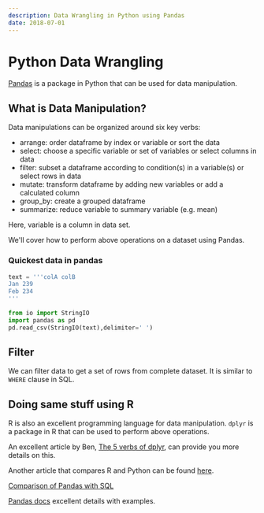 ```yaml
---
description: Data Wrangling in Python using Pandas
date: 2018-07-01
---
```


# Python Data Wrangling

[Pandas](https://pandas.pydata.org/) is a package in Python that can be used for data manipulation.

## What is Data Manipulation?

Data manipulations can be organized around six key verbs:

- arrange: order dataframe by index or variable or sort the data
- select: choose a specific variable or set of variables or select columns in data
- filter: subset a dataframe according to condition(s) in a variable(s) or select rows in data
- mutate: transform dataframe by adding new variables or add a calculated column
- group_by: create a grouped dataframe
- summarize: reduce variable to summary variable (e.g. mean)

Here, variable is a column in data set.

We'll cover how to perform above operations on a dataset using Pandas.

### Quickest data in pandas

```python
text = '''colA colB
Jan 239
Feb 234
'''

from io import StringIO
import pandas as pd
pd.read_csv(StringIO(text),delimiter=' ')
```

## Filter

We can filter data to get a set of rows from complete dataset. It is similar to `WHERE` clause in SQL.

## Doing same stuff using R

R is also an excellent programming language for data manipulation. `dplyr` is a package in R that can be used to perform above operations.

An excellent article by Ben, [The 5 verbs of dplyr](https://teachingr.com/content/the-5-verbs-of-dplyr/the-5-verbs-of-dplyr-article.html#the_power_of_combining_verbs), can provide you more details on this.

Another article that compares R and Python can be found [here](https://gist.github.com/conormm/fd8b1980c28dd21cfaf6975c86c74d07).

[Comparison of Pandas with SQL](https://pandas.pydata.org/pandas-docs/version/0.23/comparison_with_sql.html)

[Pandas docs]( https://pandas.pydata.org/pandas-docs/version/0.23/index.html) excellent details with examples.
